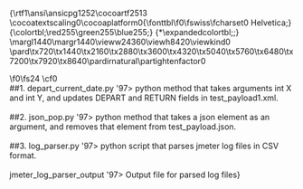 {\rtf1\ansi\ansicpg1252\cocoartf2513
\cocoatextscaling0\cocoaplatform0{\fonttbl\f0\fswiss\fcharset0 Helvetica;}
{\colortbl;\red255\green255\blue255;}
{\*\expandedcolortbl;;}
\margl1440\margr1440\vieww24360\viewh8420\viewkind0
\pard\tx720\tx1440\tx2160\tx2880\tx3600\tx4320\tx5040\tx5760\tx6480\tx7200\tx7920\tx8640\pardirnatural\partightenfactor0

\f0\fs24 \cf0 \
##1. depart_current_date.py \'97> python method that takes arguments int X and int Y, and updates DEPART and RETURN fields in test_payload1.xml.\
\
##2. json_pop.py \'97> python method that takes a json element as an argument, and removes that element from test_payload.json.\
\
##3. log_parser.py \'97>  python script that parses jmeter log files in CSV format.\
\
	jmeter_log_parser_output \'97> Output file for parsed log files}